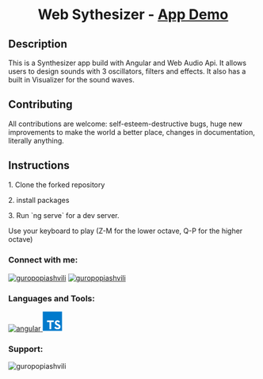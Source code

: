 <h1 align="center">Web Sythesizer - <a href="https://web-synthesizer.onrender.com"/>App Demo</a></h1>
<h2>Description</h2>
<p>This is a Synthesizer app build with Angular and Web Audio Api. It allows users to design sounds with 3 oscillators, filters and effects. It also has a built in Visualizer for the sound waves.</p>
<h2>Contributing</h2>
<p>All contributions are welcome: self-esteem-destructive bugs, huge new improvements to make the world a better place, changes in documentation, literally anything.</p>
<h2>Instructions</h2>
<p>1. Clone the forked repository</p>
<p>2. install packages</p>
<p>3. Run `ng serve` for a dev server.</p>

<p>Use your keyboard to play (Z-M for the lower octave, Q-P for the higher octave)</p>

<h3 align="left">Connect with me:</h3>
<p align="left">
<a href="https://fb.com/guropopiashvili" target="blank"><img align="center" src="https://raw.githubusercontent.com/rahuldkjain/github-profile-readme-generator/master/src/images/icons/Social/facebook.svg" alt="guropopiashvili" height="30" width="40" /></a>
<a href="https://instagram.com/guropopiashvili" target="blank"><img align="center" src="https://raw.githubusercontent.com/rahuldkjain/github-profile-readme-generator/master/src/images/icons/Social/instagram.svg" alt="guropopiashvili" height="30" width="40" /></a>
</p>

<h3 align="left">Languages and Tools:</h3>
<p align="left"> <a href="https://angular.io" target="_blank" rel="noreferrer"> <img src="https://angular.io/assets/images/logos/angular/angular.svg" alt="angular" width="40" height="40"/> </a> <a href="https://www.typescriptlang.org/" target="_blank" rel="noreferrer"> <img src="https://raw.githubusercontent.com/devicons/devicon/master/icons/typescript/typescript-original.svg" alt="typescript" width="40" height="40"/> </a> </p>

<h3 align="left">Support:</h3>
<p><a href="https://ko-fi.com/guropopiashvili"> <img align="left" src="https://cdn.ko-fi.com/cdn/kofi3.png?v=3" height="50" width="210" alt="guropopiashvili" /></a></p><br><br>
